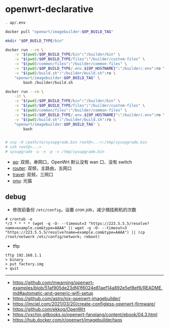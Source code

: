 # openwrt-declarative

```sh
. ap/.env

docker pull "openwrt/imagebuilder:$OP_BUILD_TAG"

mkdir "$OP_BUILD_TYPE/bin"

docker run --rm \
    -v "$(pwd)/$OP_BUILD_TYPE/bin":"/builder/bin" \
    -v "$(pwd)/$OP_BUILD_TYPE/files":"/builder/custom-files" \
    -v "$(pwd)/common/files":"/builder/common-files" \
    -v "$(pwd)/$OP_BUILD_TYPE/.env.${OP_HOSTNAME}":"/builder/.env":ro \
    -v "$(pwd)/build.sh":"/builder/build.sh":ro \
    "openwrt/imagebuilder:$OP_BUILD_TAG" \
        bash /builder/build.sh

docker run --rm \
    -it \
    -v "$(pwd)/$OP_BUILD_TYPE/bin":"/builder/bin" \
    -v "$(pwd)/$OP_BUILD_TYPE/files":"/builder/custom-files" \
    -v "$(pwd)/common/files":"/builder/common-files" \
    -v "$(pwd)/$OP_BUILD_TYPE/.env.${OP_HOSTNAME}":"/builder/.env":ro \
    -v "$(pwd)/build.sh":"/builder/build.sh":ro \
    "openwrt/imagebuilder:$OP_BUILD_TAG" \
        bash


# scp -O /path/to/sysupgrade.bin root@<...>:/tmp/sysupgrade.bin
# ssh root@<...>
# sysupgrade -u -n -p -v /tmp/sysupgrade.bin
```

- [ap](./ap): 双频，单网口，OpenWrt 默认没有 wan 口、没有 switch
- [router](./router): 双频，主路由，五网口
- [travel](./travel): 双频，三网口
- [onu](./onu): 光猫

## debug

- 修改前备份 `/etc/config`，设置 cron job，减少搞挂刷机的次数

```
# crontab -e
*/3 * * * * (wget -q -O- --timeout=3 "https://223.5.5.5/resolve?name=example.com&type=AAAA" || wget -q -O- --timeout=3 "https://223.5.5.5/resolve?name=example.com&type=AAAA") || (cp /root/network /etc/config/network; reboot)
```

- tftp

```
tftp 192.168.1.1
> binary
> put factory.img
> quit
```

---

- https://github.com/mwarning/openwrt-examples/blob/51af905de23df41f6024e81aef14a892e5ef8ef6/README.md#automatic-and-generic-wifi-setup
- https://github.com/astro/nix-openwrt-imagebuilder/
- https://imciel.com/2021/03/20/create-configless-openwrt-firmware/
- https://github.com/ekkog/OpenWrt
- https://vxchin.gitbooks.io/openwrt-fanqiang/content/ebook/04.3.html
- https://hub.docker.com/r/openwrt/imagebuilder/tags
